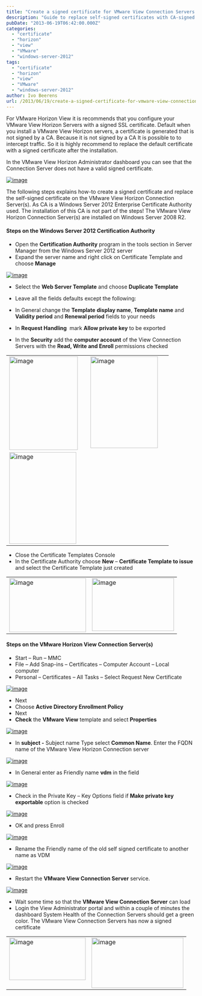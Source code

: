 ```yaml
---
title: "Create a signed certificate for VMware View Connection Servers using a Windows Server 2012 CA"
description: "Guide to replace self-signed certificates with CA-signed certificates on View Connection Servers."
pubDate: "2013-06-19T06:42:00.000Z"
categories: 
  - "certificate"
  - "horizon"
  - "view"
  - "VMware"
  - "windows-server-2012"
tags: 
  - "certificate"
  - "horizon"
  - "view"
  - "VMware"
  - "windows-server-2012"
author: Ivo Beerens
url: /2013/06/19/create-a-signed-certificate-for-vmware-view-connection-servers-using-a-windows-server-2012-ca/
---
```


For VMware Horizon View it is recommends that you configure your VMware View Horizon Servers with a signed SSL certificate. Default when you install a VMware View Horizon servers, a certificate is generated that is not signed by a CA. Because it is not signed by a CA It is possible to to intercept traffic. So it is highly recommend to replace the default certificate with a signed certificate after the installation.

In the VMware View Horizon Administrator dashboard you can see that the Connection Server does not have a valid signed certificate.

[![image](images/image_thumb3.png "image")](images/image3.png)

The following steps explains how-to create a signed certificate and replace the self-signed certificate on the VMware View Horizon Connection Server(s). As CA is a Windows Server 2012 Enterprise Certificate Authority used. The installation of this CA is not part of the steps! The VMware View Horizon Connection Server(s) are installed on Windows Server 2008 R2.

#### Steps on the Windows Server 2012 Certification Authority

- Open the **Certification Authority** program in the tools section in Server Manager from the Windows Server 2012 server
- Expand the server name and right click on Certificate Template and choose **Manage**

[![image](images/image_thumb4.png "image")](images/image4.png)

- Select the **Web Server Template** and choose **Duplicate Template**
- Leave all the fields defaults except the following:

- In General change the **Template** **display name**, **Template name** and **Validity period** and **Renewal period** fields to your needs
- In **Request Handling**  mark **Allow private key** to be exported
- In the **Security** add the **computer account** of the View Connection Servers with the **Read, Write and Enroll** permissions checked

<table border="0" cellspacing="0" cellpadding="2" width="400"><tbody><tr><td valign="top" width="200"><a href="images/image5.png"><img style="background-image: none; border-right-width: 0px; padding-left: 0px; padding-right: 0px; display: inline; border-top-width: 0px; border-bottom-width: 0px; border-left-width: 0px; padding-top: 0px" title="image" border="0" alt="image" src="images/image_thumb5.png" width="182" height="249"></a></td><td valign="top" width="200"><a href="https://www.ivobeerens.nl/wp-content/uploads/2013/06/image6.png"><img style="background-image: none; border-right-width: 0px; padding-left: 0px; padding-right: 0px; display: inline; border-top-width: 0px; border-bottom-width: 0px; border-left-width: 0px; padding-top: 0px" title="image" border="0" alt="image" src="images/image_thumb6.png" width="179" height="244"></a></td></tr><tr><td valign="top" width="200"><a href="https://www.ivobeerens.nl/wp-content/uploads/2013/06/image7.png"><img style="background-image: none; border-right-width: 0px; padding-left: 0px; padding-right: 0px; display: inline; border-top-width: 0px; border-bottom-width: 0px; border-left-width: 0px; padding-top: 0px" title="image" border="0" alt="image" src="images/image_thumb7.png" width="178" height="244"></a></td><td valign="top" width="200">&nbsp;</td></tr></tbody></table>

- Close the Certificate Templates Console
- In the Certificate Authority choose **New** – **Certificate Template to issue**  and select the Certificate Template just created

<table border="0" cellspacing="0" cellpadding="2" width="400"><tbody><tr><td valign="top" width="200"><a href="images/image8.png"><img style="background-image: none; border-right-width: 0px; padding-left: 0px; padding-right: 0px; display: inline; border-top-width: 0px; border-bottom-width: 0px; border-left-width: 0px; padding-top: 0px" title="image" border="0" alt="image" src="images/image_thumb8.png" width="204" height="144"></a></td><td valign="top" width="200"><a href="https://www.ivobeerens.nl/wp-content/uploads/2013/06/image9.png"><img style="background-image: none; border-right-width: 0px; padding-left: 0px; padding-right: 0px; display: inline; border-top-width: 0px; border-bottom-width: 0px; border-left-width: 0px; padding-top: 0px" title="image" border="0" alt="image" src="images/image_thumb9.png" width="218" height="141"></a></td></tr></tbody></table>

#### **Steps on the VMware Horizon View Connection Server(s**)

- Start – Run – MMC
- File – Add Snap-ins – Certificates – Computer Account – Local  computer
- Personal – Certificates – All Tasks – Select Request New Certificate

[![image](images/image_thumb10.png "image")](images/image10.png)

- Next
- Choose **Active Directory Enrollment Policy**
- Next
- **Check** the **VMware View** template and select **Properties** 

[![image](images/image_thumb11.png "image")](images/image11.png)

- In **subject -** Subject name Type select **Common Name**. Enter the FQDN name of the VMware View Horizon Connection server

[![image](images/image_thumb12.png "image")](images/image12.png)

- In General enter as Friendly name **vdm** in the field

[![image](images/image_thumb13.png "image")](images/image13.png)

- Check in the Private Key – Key Options field if **Make private key exportable** option is checked

[![image](images/image_thumb14.png "image")](images/image14.png)

- OK and press Enroll

[![image](images/image_thumb15.png "image")](images/image15.png)

- Rename the Friendly name of the old self signed certificate to another name as VDM

[![image](images/image_thumb16.png "image")](images/image16.png)

- Restart the **VMware View Connection Server** service.

[![image](images/image_thumb17.png "image")](images/image17.png)

- Wait some time so that the **VMware View Connection Server** can load
- Login the View Administrator portal and within a couple of minutes the dashboard System Health of the Connection Servers should get a green color. The VMware View Connection Servers has now a signed certificate

<table border="0" cellspacing="0" cellpadding="2" width="400"><tbody><tr><td valign="top" width="200"><a href="images/image18.png"><img style="background-image: none; border-right-width: 0px; padding-left: 0px; padding-right: 0px; display: inline; border-top-width: 0px; border-bottom-width: 0px; border-left-width: 0px; padding-top: 0px" title="image" border="0" alt="image" src="images/image_thumb18.png" width="203" height="113"></a></td><td valign="top" width="200"><a href="https://www.ivobeerens.nl/wp-content/uploads/2013/06/image19.png"><img style="background-image: none; border-right-width: 0px; padding-left: 0px; padding-right: 0px; display: inline; border-top-width: 0px; border-bottom-width: 0px; border-left-width: 0px; padding-top: 0px" title="image" border="0" alt="image" src="images/image_thumb19.png" width="244" height="134"></a></td></tr></tbody></table>